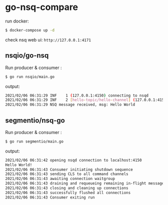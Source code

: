 # go-nsq-compare

run docker:
```bash
$ docker-compose up -d
```

check nsq web ui: `http://127.0.0.1:4171`

## nsqio/go-nsq

Run producer & consumer :
```sh
$ go run nsqio/main.go
```
output:
```sh
2021/02/06 06:31:29 INF    1 (127.0.0.1:4150) connecting to nsqd
2021/02/06 06:31:29 INF    2 [hello-topic/hello-channel] (127.0.0.1:4150) connecting to nsqd
2021/02/06 06:31:29 NSQ message received, msg: Hello World
```

## segmentio/nsq-go

Run producer & consumer :
```sh
$ go run segmentio/main.go
```
output:
```sh
2021/02/06 06:31:42 opening nsqd connection to localhost:4150
Hello World!
2021/02/06 06:31:43 Consumer initiating shutdown sequence
2021/02/06 06:31:43 sending CLS to all command channels
2021/02/06 06:31:43 awaiting connection waitgroup
2021/02/06 06:31:43 draining and requeueing remaining in-flight messages
2021/02/06 06:31:43 closing and cleaning up connections
2021/02/06 06:31:43 successfully flushed all connections
2021/02/06 06:31:43 Consumer exiting run
```